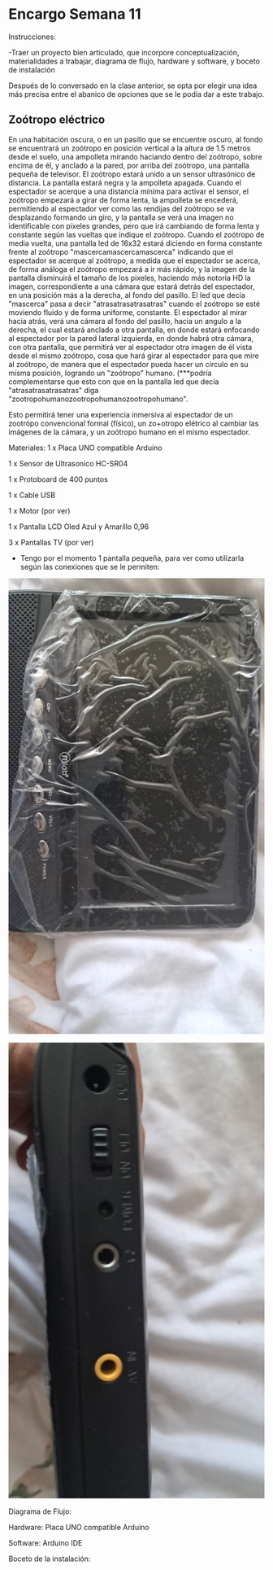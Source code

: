 # Encargo Semana 11

Instrucciones:

-Traer un proyecto bien articulado, que incorpore conceptualización, materialidades a trabajar, diagrama de flujo, hardware y software, y boceto de instalación

Después de lo conversado en la clase anterior, se opta por elegir una idea más precisa entre el abanico de opciones que se le podía dar a este trabajo. 

## Zoótropo eléctrico

En una habitación oscura, o en un pasillo que se encuentre oscuro, al fondo se encuentrará un zoótropo en posición vertical a la altura de 1.5 metros desde el suelo, una ampolleta mirando haciando dentro del zoótropo, sobre encima de él, y anclado a la pared, por arriba del zoótropo, una pantalla pequeña de televisor. El zoótropo estará unido a un sensor ultrasónico de distancia. La pantalla estará negra y la ampolleta apagada. Cuando el espectador se acerque a una distancia mínima para activar el sensor, el zoótropo empezará a girar de forma lenta, la ampolleta se encederá, permitiendo al espectador ver como las rendijas del zoótropo se va desplazando formando un giro, y la pantalla se verá una imagen no identificable con pixeles grandes, pero que irá cambiando de forma lenta y constante según las vueltas que indique el zoótropo. Cuando el zoótropo de media vuelta, una pantalla led de 16x32 estará diciendo en forma constante frente al zoótropo "mascercamascercamascerca" indicando que el espectador se acerque al zoótropo, a medida que el espectador se acerca, de forma análoga el zoótropo empezará a ir más rápido, y la imagen de la pantalla disminuirá el tamaño de los pixeles, haciendo más notoria HD la imagen, correspondiente a una cámara que estará detrás del espectador, en una posición más a la derecha, al fondo del pasillo. El led que decía "mascerca" pasa a decir "atrasatrasatrasatras" cuando el zoótropo se esté moviendo fluido y de forma uniforme, constante. El espectador al mirar hacia atrás, verá una cámara al fondo del pasillo, hacia un angulo a la derecha, el cual estará anclado a otra pantalla, en donde estará enfocando al espectador por la pared lateral izquierda, en donde habrá otra cámara, con otra pantalla, que permitirá ver al espectador otra imagen de él vista desde el mismo zoótropo, cosa que hará girar al espectador para que mire al zoótropo, de manera que el espectador pueda hacer un círculo en su misma posición, logrando un "zoótropo" humano. (***podría complementarse que esto con que en la pantalla led que decía "atrasatrasatrasatras" diga "zootropohumanozootropohumanozootropohumano".

Esto permitirá tener una experiencia inmersiva al espectador de un zootrópo convencional formal (físico), un zo+otropo elétrico al cambiar las imágenes de la cámara, y un zoótropo humano en el mismo espectador.

Materiales:
1 x Placa UNO compatible Arduino

1 x Sensor de Ultrasonico HC-SR04

1 x Protoboard de 400 puntos

1 x Cable USB

1 x Motor (por ver)

1 x Pantalla LCD Oled Azul y Amarillo 0,96

3 x Pantallas TV (por ver)

* Tengo por el momento 1 pantalla pequeña, para ver como utilizarla según las conexiones que se le permiten:
  
![Imagen TV 1](TV1.jpg)
  
![Imagen TV 2](TV2.jpg)

Diagrama de Flujo:

Hardware:
Placa UNO compatible Arduino

Software:
Arduino IDE

Boceto de la instalación:



